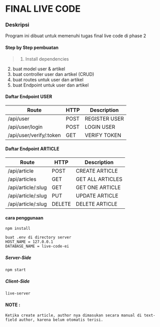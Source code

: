 # FINAL LIVE CODE

### Deskripsi
Program ini dibuat untuk memenuhi tugas final live code di phase 2

#### Step by Step pembuatan
>1. Install dependencies
2. buat model user & artikel
3. buat controller user dan artikel (CRUD)
4. buat routes untuk user dan artikel
5. buat Endpoint untuk user dan artikel

#### Daftar Endpoint USER
|       Route      |  HTTP   | Description |
|------------------|---------|-------------|
|/api/user      |   POST   |REGISTER USER |
|/api/user/login      |   POST   | LOGIN USER |
|/api/user/verify/:token   |   GET   | VERIFY TOKEN |

#### Daftar Endpoint ARTICLE
|       Route      |  HTTP   | Description |
|------------------|---------|-------------|
|/api/article      |   POST   |CREATE ARTICLE |
|/api/articles      |   GET   | GET ALL ARTICLES |
|/api/article/:slug   |   GET   | GET ONE ARTICLE |
|/api/article/:slug   |   PUT   | UPDATE ARTICLE |
|/api/article/:slug   |   DELETE   | DELETE ARTICLE |

#### cara penggunaan
```
npm install
```

```
buat .env di directory server
HOST_NAME = 127.0.0.1
DATABASE_NAME = live-code-ei
```
##### Server-Side
```
npm start
```
##### Client-Side
```
live-server
```

#### NOTE :
```
Ketika create article, author nya dimasukan secara manual di text-field author, karena belum otomatis terisi.
```
